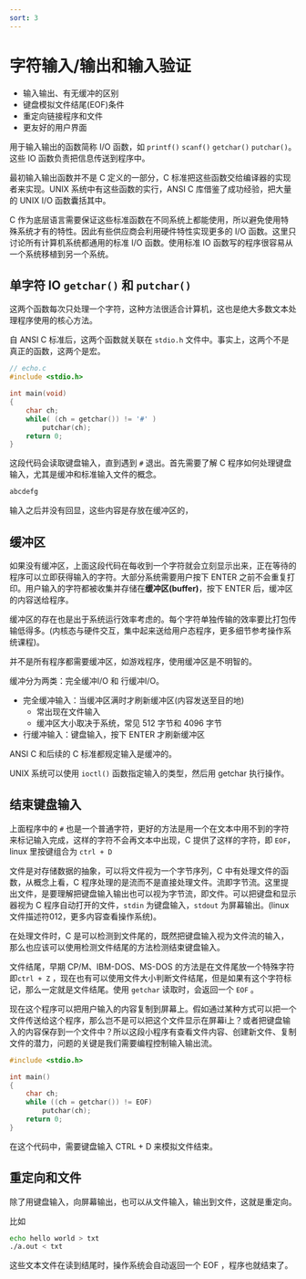 ```yaml
---
sort: 3
---
```

# 字符输入/输出和输入验证

- 输入输出、有无缓冲的区别
- 键盘模拟文件结尾(EOF)条件
- 重定向链接程序和文件
- 更友好的用户界面


用于输入输出的函数简称 I/O 函数，如 `printf()` `scanf()` `getchar()` `putchar()`。这些 IO 函数负责把信息传送到程序中。

最初输入输出函数并不是 C 定义的一部分，C 标准把这些函数交给编译器的实现者来实现。UNIX 系统中有这些函数的实行，ANSI C 库借鉴了成功经验，把大量的 UNIX I/O 函数囊括其中。

C 作为底层语言需要保证这些标准函数在不同系统上都能使用，所以避免使用特殊系统才有的特性。因此有些供应商会利用硬件特性实现更多的 I/O 函数。这里只讨论所有计算机系统都通用的标准 I/O 函数。使用标准 IO 函数写的程序很容易从一个系统移植到另一个系统。

## 单字符 IO `getchar()` 和 `putchar()`

这两个函数每次只处理一个字符，这种方法很适合计算机，这也是绝大多数文本处理程序使用的核心方法。

自 ANSI C 标准后，这两个函数就关联在 `stdio.h` 文件中。事实上，这两个不是真正的函数，这两个是宏。

```c
// echo.c
#include <stdio.h>

int main(void)
{
    char ch;
    while( (ch = getchar()) != '#' )
        putchar(ch);
    return 0;
}
```

这段代码会读取键盘输入，直到遇到 `#` 退出。首先需要了解 C 程序如何处理键盘输入，尤其是缓冲和标准输入文件的概念。

```bash
abcdefg
```

输入之后并没有回显，这些内容是存放在缓冲区的，


## 缓冲区

如果没有缓冲区，上面这段代码在每收到一个字符就会立刻显示出来，正在等待的程序可以立即获得输入的字符。大部分系统需要用户按下 ENTER 之前不会重复打印。用户输入的字符都被收集并存储在**缓冲区(buffer)**，按下 ENTER 后，缓冲区的内容送给程序。

缓冲区的存在也是出于系统运行效率考虑的。每个字符单独传输的效率要比打包传输低得多。(内核态与硬件交互，集中起来送给用户态程序，更多细节参考操作系统课程)。

并不是所有程序都需要缓冲区，如游戏程序，使用缓冲区是不明智的。

缓冲分为两类：完全缓冲I/O 和 行缓冲I/O。
- 完全缓冲输入：当缓冲区满时才刷新缓冲区(内容发送至目的地)
  - 常出现在文件输入
  - 缓冲区大小取决于系统，常见 512 字节和 4096 字节
- 行缓冲输入：键盘输入，按下 ENTER 才刷新缓冲区

ANSI C  和后续的 C 标准都规定输入是缓冲的。

UNIX 系统可以使用 `ioctl()` 函数指定输入的类型，然后用 getchar 执行操作。

## 结束键盘输入

上面程序中的 `#` 也是一个普通字符，更好的方法是用一个在文本中用不到的字符来标记输入完成，这样的字符不会再文本中出现，C 提供了这样的字符，即 `EOF`，linux 里按键组合为 `ctrl + D`

文件是对存储数据的抽象，可以将文件视为一个字节序列，C 中有处理文件的函数，从概念上看，C 程序处理的是流而不是直接处理文件。流即字节流。这里提出文件，是要理解把键盘输入输出也可以视为字节流，即文件。可以把键盘和显示器视为 C 程序自动打开的文件，`stdin` 为键盘输入，`stdout` 为屏幕输出。(linux 文件描述符012，更多内容查看操作系统)。

在处理文件时，C 是可以检测到文件尾的，既然把键盘输入视为文件流的输入，那么也应该可以使用检测文件结尾的方法检测结束键盘输入。

文件结尾，早期 CP/M、IBM-DOS、MS-DOS 的方法是在文件尾放一个特殊字符即`ctrl + Z` ，现在也有可以使用文件大小判断文件结尾，但是如果有这个字符标记，那么一定就是文件结尾。使用 `getchar` 读取时，会返回一个 `EOF` 。

现在这个程序可以把用户输入的内容复制到屏幕上。假如通过某种方式可以把一个文件传送给这个程序，那么岂不是可以把这个文件显示在屏幕i上？或者把键盘输入的内容保存到一个文件中？所以这段小程序有查看文件内容、创建新文件、复制文件的潜力，问题的关键是我们需要编程控制输入输出流。

```c
#include <stdio.h>

int main()
{
    char ch;
    while ((ch = getchar()) != EOF)
        putchar(ch);
    return 0;
}
```

在这个代码中，需要键盘输入 CTRL + D 来模拟文件结束。


## 重定向和文件

除了用键盘输入，向屏幕输出，也可以从文件输入，输出到文件，这就是重定向。

比如 

```bash
echo hello world > txt
./a.out < txt
```

这些文本文件在读到结尾时，操作系统会自动返回一个 EOF ，程序也就结束了。















